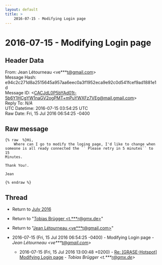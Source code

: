 ```yaml
---
layout: default
title: >
    2016-07-15 - Modifying Login page
---
```


# 2016-07-15 - Modifying Login page

## Header Data

From: Jean Létourneau \<ve***t@gmail.com\><br>
Message Hash: e94c2c271d8a2515645a957aa6eec0a3f1952eca9e92c0d541fcef9ad1881e1d<br>
Message ID: \<CACJdL0P5bYAd01t-5b6Y1HCgYW1naGV2ogPMT+mPuYWXFz7VEg@mail.gmail.com\><br>
Reply To: _N/A_<br>
UTC Datetime: 2016-07-15 03:54:25 UTC<br>
Raw Date: Fri, 15 Jul 2016 06:54:25 -0400<br>

## Raw message

```
{% raw  %}​Hi,
    Where can I go to modify the loging page, I'd like to change when
someone is all ready connected the `` Please retry in 5 minutes`` to 15
Minutes.

Thank You!.

Jean
​
{% endraw %}
```

## Thread

+ Return to [July 2016](/archive/2016/07)

+ Return to "[Tobias Brügger <t.***r<span>@</span>gmx.de>](/authors/t____r_at_gmx_de)"
+ Return to "[Jean Létourneau <ve***t<span>@</span>gmail.com>](/authors/ve___t_at_gmail_com)"

+ 2016-07-15 (Fri, 15 Jul 2016 06:54:25 -0400) - Modifying Login page - _Jean Létourneau \<ve***t@gmail.com\>_
  + 2016-07-15 (Fri, 15 Jul 2016 13:00:48 +0200) - [Re: [GRASE-Hotspot] Modifying Login page](/archive/2016/07/f057b5a3b11488799854202a03d18a7a84eacaa5cf815577e370e81b13fc5ccb) - _Tobias Brügger \<t.***r@gmx.de\>_

